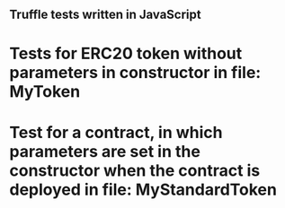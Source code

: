 ## Truffle tests written in JavaScript

# Tests for ERC20 token without parameters in constructor in file: MyToken

# Test for a contract, in which parameters are set in the constructor when the contract is deployed in file: MyStandardToken